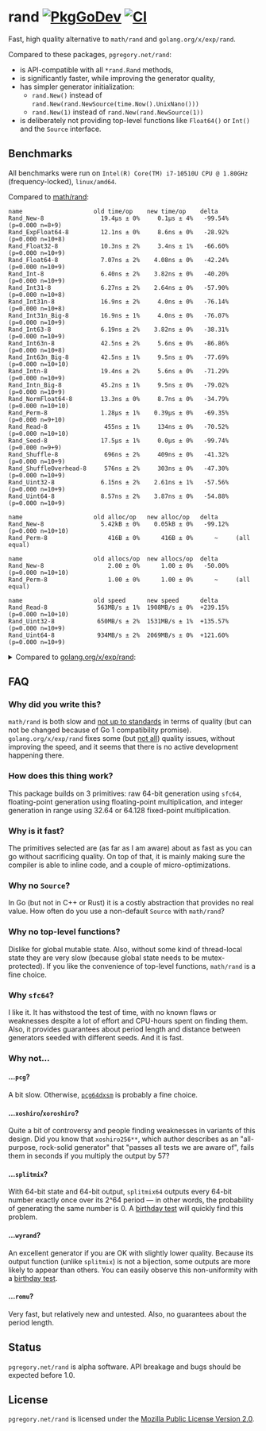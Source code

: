# rand [![PkgGoDev][godev-img]][godev] [![CI][ci-img]][ci]

Fast, high quality alternative to `math/rand` and `golang.org/x/exp/rand`.

Compared to these packages, `pgregory.net/rand`:

- is API-compatible with all `*rand.Rand` methods,
- is significantly faster, while improving the generator quality,
- has simpler generator initialization:
  - `rand.New()` instead of `rand.New(rand.NewSource(time.Now().UnixNano()))`
  - `rand.New(1)` instead of `rand.New(rand.NewSource(1))`
- is deliberately not providing top-level functions like `Float64()` or `Int()`
  and the `Source` interface.

## Benchmarks

All benchmarks were run on `Intel(R) Core(TM) i7-10510U CPU @ 1.80GHz` (frequency-locked),
`linux/amd64`.

Compared to [math/rand](https://pkg.go.dev/math/rand):

```
name                    old time/op    new time/op    delta
Rand_New-8                19.4µs ± 0%     0.1µs ± 4%   -99.54%  (p=0.000 n=8+9)
Rand_ExpFloat64-8         12.1ns ± 0%     8.6ns ± 0%   -28.92%  (p=0.000 n=10+8)
Rand_Float32-8            10.3ns ± 2%     3.4ns ± 1%   -66.60%  (p=0.000 n=10+9)
Rand_Float64-8            7.07ns ± 2%    4.08ns ± 0%   -42.24%  (p=0.000 n=10+9)
Rand_Int-8                6.40ns ± 2%    3.82ns ± 0%   -40.20%  (p=0.000 n=10+9)
Rand_Int31-8              6.27ns ± 2%    2.64ns ± 0%   -57.90%  (p=0.000 n=10+8)
Rand_Int31n-8             16.9ns ± 2%     4.0ns ± 0%   -76.14%  (p=0.000 n=10+8)
Rand_Int31n_Big-8         16.9ns ± 1%     4.0ns ± 0%   -76.07%  (p=0.000 n=10+9)
Rand_Int63-8              6.19ns ± 2%    3.82ns ± 0%   -38.31%  (p=0.000 n=10+9)
Rand_Int63n-8             42.5ns ± 2%     5.6ns ± 0%   -86.86%  (p=0.000 n=10+8)
Rand_Int63n_Big-8         42.5ns ± 1%     9.5ns ± 0%   -77.69%  (p=0.000 n=10+10)
Rand_Intn-8               19.4ns ± 2%     5.6ns ± 0%   -71.29%  (p=0.000 n=10+9)
Rand_Intn_Big-8           45.2ns ± 1%     9.5ns ± 0%   -79.02%  (p=0.000 n=10+9)
Rand_NormFloat64-8        13.3ns ± 0%     8.7ns ± 0%   -34.79%  (p=0.000 n=10+10)
Rand_Perm-8               1.28µs ± 1%    0.39µs ± 0%   -69.35%  (p=0.000 n=9+10)
Rand_Read-8                455ns ± 1%     134ns ± 0%   -70.52%  (p=0.000 n=10+10)
Rand_Seed-8               17.5µs ± 1%     0.0µs ± 0%   -99.74%  (p=0.000 n=9+9)
Rand_Shuffle-8             696ns ± 2%     409ns ± 0%   -41.32%  (p=0.000 n=10+9)
Rand_ShuffleOverhead-8     576ns ± 2%     303ns ± 0%   -47.30%  (p=0.000 n=10+9)
Rand_Uint32-8             6.15ns ± 2%    2.61ns ± 1%   -57.56%  (p=0.000 n=10+9)
Rand_Uint64-8             8.57ns ± 2%    3.87ns ± 0%   -54.88%  (p=0.000 n=10+9)

name                    old alloc/op   new alloc/op   delta
Rand_New-8                5.42kB ± 0%    0.05kB ± 0%   -99.12%  (p=0.000 n=10+10)
Rand_Perm-8                 416B ± 0%      416B ± 0%      ~     (all equal)

name                    old allocs/op  new allocs/op  delta
Rand_New-8                  2.00 ± 0%      1.00 ± 0%   -50.00%  (p=0.000 n=10+10)
Rand_Perm-8                 1.00 ± 0%      1.00 ± 0%      ~     (all equal)

name                    old speed      new speed      delta
Rand_Read-8              563MB/s ± 1%  1908MB/s ± 0%  +239.15%  (p=0.000 n=10+10)
Rand_Uint32-8            650MB/s ± 2%  1531MB/s ± 1%  +135.57%  (p=0.000 n=10+9)
Rand_Uint64-8            934MB/s ± 2%  2069MB/s ± 0%  +121.60%  (p=0.000 n=10+9)
```

<details>
<summary>Compared to <a href="https://pkg.go.dev/golang.org/x/exp/rand">golang.org/x/exp/rand</a>:</summary>

```
name                    old time/op    new time/op    delta
Rand_New-8                95.2ns ± 1%    88.9ns ± 4%    -6.68%  (p=0.000 n=10+9)
Rand_ExpFloat64-8         12.3ns ± 0%     8.6ns ± 0%   -30.56%  (p=0.000 n=10+8)
Rand_Float32-8            13.5ns ± 1%     3.4ns ± 1%   -74.38%  (p=0.000 n=9+9)
Rand_Float64-8            11.1ns ± 5%     4.1ns ± 0%   -63.29%  (p=0.000 n=10+9)
Rand_Int-8                7.37ns ± 5%    3.82ns ± 0%   -48.12%  (p=0.000 n=10+9)
Rand_Int31-8              7.10ns ± 4%    2.64ns ± 0%   -62.82%  (p=0.000 n=10+8)
Rand_Int31n-8             26.1ns ± 0%     4.0ns ± 0%   -84.49%  (p=0.000 n=10+8)
Rand_Int31n_Big-8         26.0ns ± 1%     4.0ns ± 0%   -84.50%  (p=0.000 n=9+9)
Rand_Int63-8              6.92ns ± 1%    3.82ns ± 0%   -44.82%  (p=0.000 n=9+9)
Rand_Int63n-8             26.0ns ± 1%     5.6ns ± 0%   -78.55%  (p=0.000 n=9+8)
Rand_Int63n_Big-8         39.8ns ± 0%     9.5ns ± 0%   -76.15%  (p=0.000 n=8+10)
Rand_Intn-8               26.0ns ± 1%     5.6ns ± 0%   -78.55%  (p=0.000 n=9+9)
Rand_Intn_Big-8           39.9ns ± 1%     9.5ns ± 0%   -76.21%  (p=0.000 n=10+9)
Rand_NormFloat64-8        14.0ns ± 0%     8.7ns ± 0%   -38.03%  (p=0.000 n=9+10)
Rand_Perm-8               1.42µs ± 1%    0.39µs ± 0%   -72.23%  (p=0.000 n=9+10)
Rand_Read-8                467ns ± 0%     134ns ± 0%   -71.29%  (p=0.000 n=9+10)
Rand_Seed-8               6.28ns ± 6%   46.18ns ± 0%  +635.79%  (p=0.000 n=10+9)
Rand_Shuffle-8            1.40µs ± 1%    0.41µs ± 0%   -70.75%  (p=0.000 n=9+9)
Rand_ShuffleOverhead-8    1.28µs ± 0%    0.30µs ± 0%   -76.26%  (p=0.000 n=10+9)
Rand_Uint32-8             6.70ns ± 0%    2.61ns ± 1%   -61.02%  (p=0.000 n=10+9)
Rand_Uint64-8             6.71ns ± 0%    3.87ns ± 0%   -42.35%  (p=0.000 n=10+9)
Rand_Uint64n-8            25.0ns ± 1%     5.6ns ± 0%   -77.59%  (p=0.000 n=10+10)
Rand_Uint64n_Big-8        40.0ns ± 1%     9.2ns ± 1%   -76.99%  (p=0.000 n=9+10)
Rand_MarshalBinary-8      36.7ns ± 2%     6.1ns ± 0%   -83.27%  (p=0.000 n=10+10)
Rand_UnmarshalBinary-8    5.31ns ± 0%    6.14ns ± 0%   +15.63%  (p=0.000 n=9+10)

name                    old alloc/op   new alloc/op   delta
Rand_New-8                 48.0B ± 0%     48.0B ± 0%      ~     (all equal)
Rand_Perm-8                 416B ± 0%      416B ± 0%      ~     (all equal)
Rand_MarshalBinary-8       16.0B ± 0%      0.0B       -100.00%  (p=0.000 n=10+10)
Rand_UnmarshalBinary-8     0.00B          0.00B           ~     (all equal)

name                    old allocs/op  new allocs/op  delta
Rand_New-8                  2.00 ± 0%      1.00 ± 0%   -50.00%  (p=0.000 n=10+10)
Rand_Perm-8                 1.00 ± 0%      1.00 ± 0%      ~     (all equal)
Rand_MarshalBinary-8        1.00 ± 0%      0.00       -100.00%  (p=0.000 n=10+10)
Rand_UnmarshalBinary-8      0.00           0.00           ~     (all equal)

name                    old speed      new speed      delta
Rand_Read-8              548MB/s ± 0%  1908MB/s ± 0%  +248.24%  (p=0.000 n=9+10)
Rand_Uint32-8            597MB/s ± 0%  1531MB/s ± 1%  +156.55%  (p=0.000 n=10+9)
Rand_Uint64-8           1.19GB/s ± 0%  2.07GB/s ± 0%   +73.45%  (p=0.000 n=10+9)
```
</details>

## FAQ

### Why did you write this?

`math/rand` is both slow and [not up to standards](
https://gist.github.com/flyingmutant/ad5841f5e594aa8687fe47de34985e6a)
in terms of quality (but can not be changed because of Go 1 compatibility promise).
`golang.org/x/exp/rand` fixes some (but [not all](
https://gist.github.com/flyingmutant/0b380f432308beaaf09c0a038f918aa4))
quality issues, without improving the speed,
and it seems that there is no active development happening there.

### How does this thing work?

This package builds on 3 primitives: raw 64-bit generation using `sfc64`, floating-point
generation using floating-point multiplication, and integer generation in range using
32.64 or 64.128 fixed-point multiplication.

### Why is it fast?

The primitives selected are (as far as I am aware) about as fast as you can go
without sacrificing quality. On top of that, it is mainly making sure the compiler
is able to inline code, and a couple of micro-optimizations.

### Why no `Source`?

In Go (but not in C++ or Rust) it is a costly abstraction that provides no real value.
How often do you use a non-default `Source` with `math/rand`?

### Why no top-level functions?

Dislike for global mutable state. Also, without some kind of thread-local state they are
very slow (because global state needs to be mutex-protected). If you like the
convenience of top-level functions, `math/rand` is a fine choice.

### Why `sfc64`?

I like it. It has withstood the test of time, with no known flaws or weaknesses despite
a lot of effort and CPU-hours spent on finding them. Also, it provides guarantees about period
length and distance between generators seeded with different seeds. And it is fast.

### Why not...

#### ...`pcg`?

A bit slow. Otherwise, [`pcg64dxsm`](https://numpy.org/devdocs/reference/random/bit_generators/pcg64dxsm.html)
is probably a fine choice.

#### ...`xoshiro`/`xoroshiro`?

Quite a bit of controversy and people finding weaknesses in variants of this design.
Did you know that `xoshiro256**`, which author describes as an "all-purpose, rock-solid generator"
that "passes all tests we are aware of", fails them in seconds if you multiply the output by 57?

#### ...`splitmix`?

With 64-bit state and 64-bit output, `splitmix64` outputs every 64-bit number exactly once
over its 2^64 period — in other words, the probability of generating the same number is 0.
A [birthday test](https://www.pcg-random.org/posts/birthday-test.html) will quickly find
this problem.

#### ...`wyrand`?

An excellent generator if you are OK with slightly lower quality. Because its output function
(unlike `splitmix`) is not a bijection, some outputs are more likely to appear than others.
You can easily observe this non-uniformity with
a [birthday test](https://gist.github.com/flyingmutant/cb69e96872023f9f580868e746d1128a).

#### ...`romu`?

Very fast, but relatively new and untested. Also, no guarantees about the period length.

## Status

`pgregory.net/rand` is alpha software. API breakage and bugs should be expected before 1.0.

## License

`pgregory.net/rand` is licensed under the [Mozilla Public License Version 2.0](./LICENSE). 

[godev-img]: https://pkg.go.dev/badge/pgregory.net/rand
[godev]: https://pkg.go.dev/pgregory.net/rand
[ci-img]: https://github.com/flyingmutant/rand/workflows/CI/badge.svg
[ci]: https://github.com/flyingmutant/rand/actions
